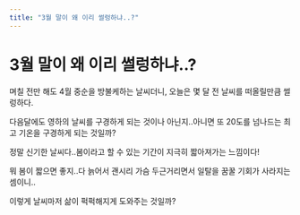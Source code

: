 ```yaml
---
title: "3월 말이 왜 이리 썰렁하냐..?"
---
```

# 3월 말이 왜 이리 썰렁하냐..?

며칠 전만 해도 4월 중순을 방불케하는 날씨더니, 오늘은 몇 달 전 날씨를 떠올릴만큼 썰렁하다.

다음달에도 영하의 날씨를 구경하게 되는 것이나 아닌지..아니면 또 20도를 넘나드는 최고 기온을 구경하게 되는 것일까?

정말 신기한 날씨다..봄이라고 할 수 있는 기간이 지극히 짧아져가는 느낌이다!

뭐 봄이 짧으면 좋지..다 늙어서 괜시리 가슴 두근거리면서 일탈을 꿈꿀 기회가 사라지는 셈이니..

이렇게 날씨마저 삶이 퍽퍽해지게 도와주는 것일까? 

